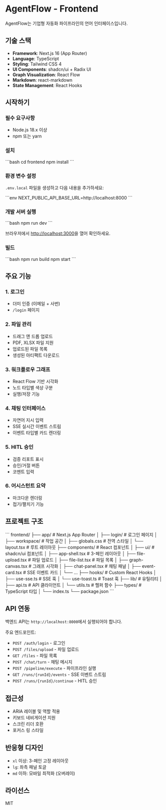 # AgentFlow - Frontend

AgentFlow는 기업형 자동화 파이프라인의 언어 인터페이스입니다.

## 기술 스택

- **Framework**: Next.js 16 (App Router)
- **Language**: TypeScript
- **Styling**: Tailwind CSS 4
- **UI Components**: shadcn/ui + Radix UI
- **Graph Visualization**: React Flow
- **Markdown**: react-markdown
- **State Management**: React Hooks

## 시작하기

### 필수 요구사항

- Node.js 18.x 이상
- npm 또는 yarn

### 설치

\`\`\`bash
cd frontend
npm install
\`\`\`

### 환경 변수 설정

`.env.local` 파일을 생성하고 다음 내용을 추가하세요:

\`\`\`env
NEXT_PUBLIC_API_BASE_URL=http://localhost:8000
\`\`\`

### 개발 서버 실행

\`\`\`bash
npm run dev
\`\`\`

브라우저에서 [http://localhost:3000](http://localhost:3000)을 열어 확인하세요.

### 빌드

\`\`\`bash
npm run build
npm start
\`\`\`

## 주요 기능

### 1. 로그인
- 더미 인증 (이메일 + 사번)
- `/login` 페이지

### 2. 파일 관리
- 드래그 앤 드롭 업로드
- PDF, XLSX 파일 지원
- 업로드된 파일 목록
- 생성된 아티팩트 다운로드

### 3. 워크플로우 그래프
- React Flow 기반 시각화
- 노드 타입별 색상 구분
- 실행/저장 기능

### 4. 채팅 인터페이스
- 자연어 지시 입력
- SSE 실시간 이벤트 스트림
- 이벤트 타입별 카드 렌더링

### 5. HITL 승인
- 검증 리포트 표시
- 승인/거절 버튼
- 코멘트 입력

### 6. 어시스턴트 요약
- 마크다운 렌더링
- 접기/펼치기 기능

## 프로젝트 구조

\`\`\`
frontend/
├── app/                    # Next.js App Router
│   ├── login/             # 로그인 페이지
│   ├── workspace/         # 작업 공간
│   ├── globals.css        # 전역 스타일
│   └── layout.tsx         # 루트 레이아웃
├── components/            # React 컴포넌트
│   ├── ui/               # shadcn/ui 컴포넌트
│   ├── app-shell.tsx     # 3-페인 레이아웃
│   ├── file-upload.tsx   # 파일 업로드
│   ├── file-list.tsx     # 파일 목록
│   ├── graph-canvas.tsx  # 그래프 시각화
│   ├── chat-panel.tsx    # 채팅 패널
│   ├── event-card.tsx    # SSE 이벤트 카드
│   └── ...
├── hooks/                 # Custom React Hooks
│   ├── use-sse.ts        # SSE 훅
│   └── use-toast.ts      # Toast 훅
├── lib/                   # 유틸리티
│   ├── api.ts            # API 클라이언트
│   └── utils.ts          # 헬퍼 함수
├── types/                 # TypeScript 타입
│   └── index.ts
└── package.json
\`\`\`

## API 연동

백엔드 API는 `http://localhost:8000`에서 실행되어야 합니다.

주요 엔드포인트:
- `POST /auth/login` - 로그인
- `POST /files/upload` - 파일 업로드
- `GET /files` - 파일 목록
- `POST /chat/turn` - 채팅 메시지
- `POST /pipeline/execute` - 파이프라인 실행
- `GET /runs/{runId}/events` - SSE 이벤트 스트림
- `POST /runs/{runId}/continue` - HITL 승인

## 접근성

- ARIA 레이블 및 역할 적용
- 키보드 네비게이션 지원
- 스크린 리더 호환
- 포커스 링 스타일

## 반응형 디자인

- `xl` 이상: 3-페인 고정 레이아웃
- `lg`: 좌측 패널 토글
- `md` 이하: 모바일 최적화 (오버레이)

## 라이선스

MIT
